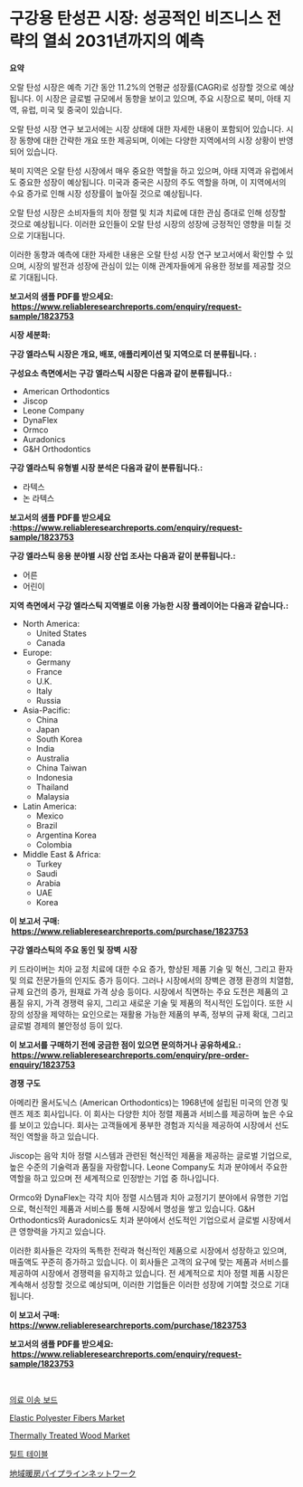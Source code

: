 <p><h1>구강용 탄성끈 시장: 성공적인 비즈니스 전략의 열쇠 2031년까지의 예측</h1></p><p><strong>요약</strong></p>
<p><p>오랄 탄성 시장은 예측 기간 동안 11.2%의 연평균 성장률(CAGR)로 성장할 것으로 예상됩니다. 이 시장은 글로벌 규모에서 동향을 보이고 있으며, 주요 시장으로 북미, 아태 지역, 유럽, 미국 및 중국이 있습니다.</p><p>오랄 탄성 시장 연구 보고서에는 시장 상태에 대한 자세한 내용이 포함되어 있습니다. 시장 동향에 대한 간략한 개요 또한 제공되며, 이에는 다양한 지역에서의 시장 상황이 반영되어 있습니다.</p><p>북미 지역은 오랄 탄성 시장에서 매우 중요한 역할을 하고 있으며, 아태 지역과 유럽에서도 중요한 성장이 예상됩니다. 미국과 중국은 시장의 주도 역할을 하며, 이 지역에서의 수요 증가로 인해 시장 성장률이 높아질 것으로 예상됩니다.</p><p>오랄 탄성 시장은 소비자들의 치아 정렬 및 치과 치료에 대한 관심 증대로 인해 성장할 것으로 예상됩니다. 이러한 요인들이 오랄 탄성 시장의 성장에 긍정적인 영향을 미칠 것으로 기대됩니다.</p><p>이러한 동향과 예측에 대한 자세한 내용은 오랄 탄성 시장 연구 보고서에서 확인할 수 있으며, 시장의 발전과 성장에 관심이 있는 이해 관계자들에게 유용한 정보를 제공할 것으로 기대됩니다.</p></p>
<p><strong>보고서의 샘플 PDF를 받으세요: &nbsp;<a href="https://www.reliableresearchreports.com/enquiry/request-sample/1823753">https://www.reliableresearchreports.com/enquiry/request-sample/1823753</a></strong></p>
<p><strong>시장 세분화:</strong></p>
<p><strong> 구강 엘라스틱 시장은 개요, 배포, 애플리케이션 및 지역으로 더 분류됩니다. :</strong></p>
<p><strong>구성요소 측면에서는 구강 엘라스틱 시장은 다음과 같이 분류됩니다.:</strong></p>
<p><ul><li>American Orthodontics</li><li>Jiscop</li><li>Leone Company</li><li>DynaFlex</li><li>Ormco</li><li>Auradonics</li><li>G&H Orthodontics</li></ul></p>
<p><strong> 구강 엘라스틱 유형별 시장 분석은 다음과 같이 분류됩니다.:</strong></p>
<p><ul><li>라텍스</li><li>논 라텍스</li></ul></p>
<p><strong>보고서의 샘플 PDF를 받으세요 :<a href="https://www.reliableresearchreports.com/enquiry/request-sample/1823753">https://www.reliableresearchreports.com/enquiry/request-sample/1823753</a></strong></p>
<p><strong> 구강 엘라스틱 응용 분야별 시장 산업 조사는 다음과 같이 분류됩니다.:</strong></p>
<p><ul><li>어른</li><li>어린이</li></ul></p>
<p><strong>지역 측면에서 구강 엘라스틱 지역별로 이용 가능한 시장 플레이어는 다음과 같습니다.:</strong></p>
<p><ul>
    <li>
        North America:
        <ul>
            <li>United States</li>
            <li>Canada</li>
        </ul>
    </li>
    <li>
        Europe:
        <ul>
            <li>Germany</li>
            <li>France</li>
            <li>U.K.</li>
            <li>Italy</li>
            <li>Russia</li>
        </ul>
    </li>
    <li>
        Asia-Pacific:
        <ul>
            <li>China</li>
            <li>Japan</li>
            <li>South Korea</li>
            <li>India</li>
            <li>Australia</li>
            <li>China Taiwan</li>
            <li>Indonesia</li>
            <li>Thailand</li>
            <li>Malaysia</li>
        </ul>
    </li>
    <li>
        Latin America:
        <ul>
            <li>Mexico</li>
            <li>Brazil</li>
            <li>Argentina Korea</li>
            <li>Colombia</li>
        </ul>
    </li>
    <li>
        Middle East & Africa:
        <ul>
            <li>Turkey</li>
            <li>Saudi</li>
            <li>Arabia</li>
            <li>UAE</li>
            <li>Korea</li>
        </ul>
    </li>
    </ul></p>
<p><strong>이 보고서 구매: &nbsp;<a href="https://www.reliableresearchreports.com/purchase/1823753">https://www.reliableresearchreports.com/purchase/1823753</a></strong></p>
<p><strong>구강 엘라스틱의 주요 동인 및 장벽 시장</strong></p>
<p><p>키 드라이버는 치아 교정 치료에 대한 수요 증가, 향상된 제품 기술 및 혁신, 그리고 환자 및 의료 전문가들의 인지도 증가 등이다. 그러나 시장에서의 장벽은 경쟁 환경의 치열함, 규제 요건의 증가, 원재료 가격 상승 등이다. 시장에서 직면하는 주요 도전은 제품의 고품질 유지, 가격 경쟁력 유지, 그리고 새로운 기술 및 제품의 적시적인 도입이다. 또한 시장의 성장을 제약하는 요인으로는 재활용 가능한 제품의 부족, 정부의 규제 확대, 그리고 글로벌 경제의 불안정성 등이 있다.</p></p>
<p><strong>이 보고서를 구매하기 전에 궁금한 점이 있으면 문의하거나 공유하세요.: &nbsp;<a href="https://www.reliableresearchreports.com/enquiry/pre-order-enquiry/1823753">https://www.reliableresearchreports.com/enquiry/pre-order-enquiry/1823753</a></strong></p>
<p><strong>경쟁 구도</strong></p>
<p><p>아메리칸 올서도닉스 (American Orthodontics)는 1968년에 설립된 미국의 안경 및 렌즈 제조 회사입니다. 이 회사는 다양한 치아 정렬 제품과 서비스를 제공하며 높은 수요를 보이고 있습니다. 회사는 고객들에게 풍부한 경험과 지식을 제공하여 시장에서 선도적인 역할을 하고 있습니다.</p><p>Jiscop는 음악 치아 정렬 시스템과 관련된 혁신적인 제품을 제공하는 글로벌 기업으로, 높은 수준의 기술력과 품질을 자랑합니다. Leone Company도 치과 분야에서 주요한 역할을 하고 있으며 전 세계적으로 인정받는 기업 중 하나입니다.</p><p>Ormco와 DynaFlex는 각각 치아 정렬 시스템과 치아 교정기기 분야에서 유명한 기업으로, 혁신적인 제품과 서비스를 통해 시장에서 명성을 쌓고 있습니다. G&H Orthodontics와 Auradonics도 치과 분야에서 선도적인 기업으로서 글로벌 시장에서 큰 영향력을 가지고 있습니다.</p><p>이러한 회사들은 각자의 독특한 전략과 혁신적인 제품으로 시장에서 성장하고 있으며, 매출액도 꾸준히 증가하고 있습니다. 이 회사들은 고객의 요구에 맞는 제품과 서비스를 제공하여 시장에서 경쟁력을 유지하고 있습니다. 전 세계적으로 치아 정렬 제품 시장은 계속해서 성장할 것으로 예상되며, 이러한 기업들은 이러한 성장에 기여할 것으로 기대됩니다.</p></p>
<p><strong>이 보고서 구매: &nbsp; <a href="https://www.reliableresearchreports.com/purchase/1823753">https://www.reliableresearchreports.com/purchase/1823753</a></strong></p>
<p><strong>보고서의 샘플 PDF를 받으세요: &nbsp;<a href="https://www.reliableresearchreports.com/enquiry/request-sample/1823753">https://www.reliableresearchreports.com/enquiry/request-sample/1823753</a></strong><strong></strong></p>
<p>&nbsp;</p>
<p><p><a href="https://github.com/vsr06p4p49/Market-Research-Report-List-1/blob/main/39980374716.md">의료 이송 보드</a></p><p><a href="https://issuu.com/reportprime-2/docs/elastic-polyester-fibers-market-size-2030.pptx">Elastic Polyester Fibers Market</a></p><p><a href="https://github.com/provorikovar/Market-Research-Report-List-3/blob/main/thermally-treated-wood-market.md">Thermally Treated Wood Market</a></p><p><a href="https://github.com/oajzkywllm460/Market-Research-Report-List-1/blob/main/59085084715.md">틸트 테이블</a></p><p><a href="https://github.com/cbigkbh02719/Market-Research-Report-List-1/blob/main/97454425143.md">地域暖房パイプラインネットワーク</a></p></p>